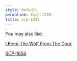 ```yaml
---
style: default
permalink: Xscp-1245
title: scp-1245
---
```

You may also like:

[I Keep The Wolf From The Door](http://scp-wiki.net/i-keep-the-wolf-from-the-door)

[SCP-1656](http://scp-wiki.net/scp-1656)
